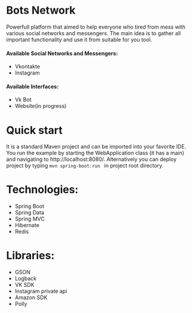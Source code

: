# Bots Network
Powerfull platform that aimed to help everyone who tired from mess with various social networks and messengers. The main idea is to gather all important functionality and use it from suitable for you tool.
#### Available Social Networks and Messengers:
- Vkontakte
- Instagram
#### Available Interfaces:
- Vk Bot
- Website(in progress)
# Quick start
It is a standard Maven project and can be imported into your favorite IDE. You run the example by starting the WebApplication class (it has a main) and navigating to http://localhost:8080/. Alternatively you can deploy project by typing ```mvn spring-boot:run ``` in project root directory.
# Technologies:
- Spring Boot
- Spring Data
- Spring MVC
- Hibernate
- Redis
# Libraries:
- GSON
- Logback
- VK SDK
- Instagram private api
- Amazon SDK
- Polly
